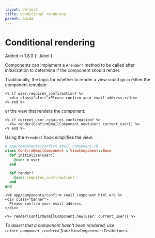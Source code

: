 ```yaml
---
layout: default
title: Conditional rendering
parent: Guide
---
```


# Conditional rendering

Added in 1.8.0
{: .label }

Components can implement a `#render?` method to be called after initialization to determine if the component should render.

Traditionally, the logic for whether to render a view could go in either the component template:

```erb
<% if user.requires_confirmation? %>
  <div class="alert">Please confirm your email address.</div>
<% end %>
```

or the view that renders the component:

```erb
<% if current_user.requires_confirmation? %>
  <%= render(ConfirmEmailComponent.new(user: current_user)) %>
<% end %>
```

Using the `#render?` hook simplifies the view:

```ruby
# app/components/confirm_email_component.rb
class ConfirmEmailComponent < ViewComponent::Base
  def initialize(user:)
    @user = user
  end

  def render?
    @user.requires_confirmation?
  end
end
```

```erb
<%# app/components/confirm_email_component.html.erb %>
<div class="banner">
  Please confirm your email address.
</div>
```

```erb
<%= render(ConfirmEmailComponent.new(user: current_user)) %>
```

_To assert that a component hasn't been rendered, use `refute_component_rendered` from `ViewComponent::TestHelpers`._
